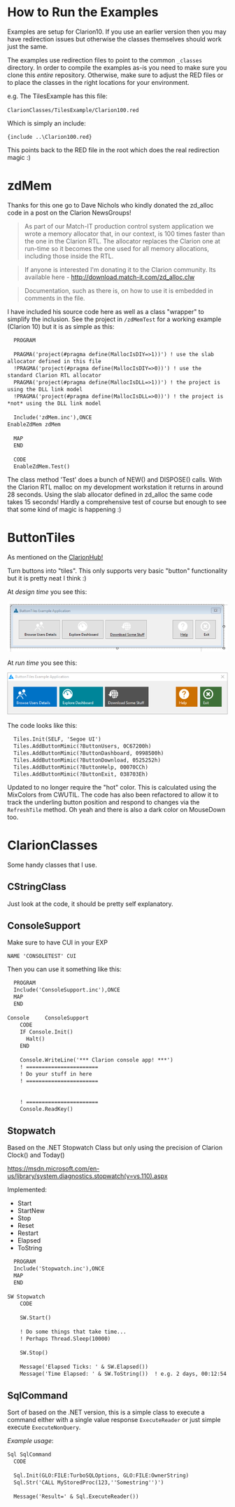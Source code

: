 # How to Run the Examples

Examples are setup for Clarion10. If you use an earlier version then you may have redirection issues but otherwise the classes themselves should work just the same.

The examples use redirection files to point to the common `_classes` directory. 
In order to compile the examples as-is you need to make sure you clone this *entire* repository. Otherwise, make sure to adjust the RED files or to place the classes in the right locations for your environment.

e.g. The TilesExample has this file:

`ClarionClasses/TilesExample/Clarion100.red`

Which is simply an include:

```
{include ..\Clarion100.red}
```

This points back to the RED file in the root which does the real redirection magic :)

# zdMem

Thanks for this one go to Dave Nichols who kindly donated the zd_alloc code in a post on the Clarion NewsGroups!

>As part of our Match-IT production control system application we wrote a 
memory allocator that, in our context, is 100 times faster than the one 
in the Clarion RTL. The allocator replaces the Clarion one at run-time 
so it becomes the one used for all memory allocations, including those 
inside the RTL.

>If anyone is interested I'm donating it to the Clarion community. Its 
available here - http://download.match-it.com/zd_alloc.clw

>Documentation, such as there is, on how to use it is embedded in 
comments in the file.

I have included his source code here as well as a class "wrapper" to simplify the inclusion.
See the project in `/zdMemTest` for a working example (Clarion 10) but it is as simple as this:

```
  PROGRAM

  PRAGMA('project(#pragma define(MallocIsDIY=>1))') ! use the slab allocator defined in this file
  !PRAGMA('project(#pragma define(MallocIsDIY=>0))') ! use the standard Clarion RTL allocator
  PRAGMA('project(#pragma define(MallocIsDLL=>1))') ! the project is using the DLL link model
  !PRAGMA('project(#pragma define(MallocIsDLL=>0))') ! the project is *not* using the DLL link model

  Include('zdMem.inc'),ONCE
EnableZdMem zdMem

  MAP
  END

  CODE
  EnableZdMem.Test()
```

The class method 'Test' does a bunch of NEW() and DISPOSE() calls. With the Clarion RTL malloc on my development workstation it returns in around 28 seconds. Using the slab allocator defined in zd_alloc the same code takes 15 seconds! Hardly a comprehensive test of course but enough to see that some kind of magic is happening :)

# ButtonTiles

As mentioned on the [ClarionHub!](http://clarionhub.com/t/buttontiles-class/474)

Turn buttons into "tiles". This only supports very basic "button" functionality but it is pretty neat I think :)

At *design time* you see this:

![ButtonTiles DesignTime](/_docs/ButtonTiles_DesignTime.png?raw=true)

At *run time* you see this:

![ButtonTiles RunTime](/_docs/ButtonTiles_RunTime.png?raw=true)

The code looks like this:

```
  Tiles.Init(SELF, 'Segoe UI')
  Tiles.AddButtonMimic(?ButtonUsers, 0C67200h)
  Tiles.AddButtonMimic(?ButtonDashboard, 0998500h)
  Tiles.AddButtonMimic(?ButtonDownload, 0525252h)
  Tiles.AddButtonMimic(?ButtonHelp, 00070CCh)
  Tiles.AddButtonMimic(?ButtonExit, 038703Eh)
```
Updated to no longer require the "hot" color. This is calculated using the MixColors from CWUTIL.
The code has also been refactored to allow it to track the underling button position and respond to changes via the `RefreshTile` method.
Oh yeah and there is also a dark color on MouseDown too.

# ClarionClasses
Some handy classes that I use.

## CStringClass

Just look at the code, it should be pretty self explanatory.

## ConsoleSupport

Make sure to have CUI in your EXP
```
NAME 'CONSOLETEST' CUI
```

Then you can use it something like this:

```
  PROGRAM
  Include('ConsoleSupport.inc'),ONCE
  MAP
  END

Console     ConsoleSupport
    CODE
    IF Console.Init() 
      Halt()
    END

    Console.WriteLine('*** Clarion console app! ***')
    ! =======================
    ! Do your stuff in here
    ! =======================
    
    
    ! =======================
    Console.ReadKey()
```

## Stopwatch

Based on the .NET Stopwatch Class but only using the precision of Clarion Clock() and Today()

https://msdn.microsoft.com/en-us/library/system.diagnostics.stopwatch(v=vs.110).aspx

Implemented:

* Start
* StartNew
* Stop
* Reset
* Restart
* Elapsed
* ToString

```
  PROGRAM
  Include('Stopwatch.inc'),ONCE
  MAP
  END

SW Stopwatch
    CODE

    SW.Start()

    ! Do some things that take time...
    ! Perhaps Thread.Sleep(10000)

    SW.Stop()

    Message('Elapsed Ticks: ' & SW.Elapsed())
    Message('Time Elapsed: ' & SW.ToString())  ! e.g. 2 days, 00:12:54
```

## SqlCommand

Sort of based on the .NET version, this is a simple class to execute a command either with a single value response `ExecuteReader` or just simple execute `ExecuteNonQuery`.

*Example usage*:

```
Sql SqlCommand
  CODE

  Sql.Init(GLO:FILE:TurboSQLOptions, GLO:FILE:OwnerString)
  Sql.Str('CALL MyStoredProc(123,''Somestring'')')

  Message('Result=' & Sql.ExecuteReader())
```
